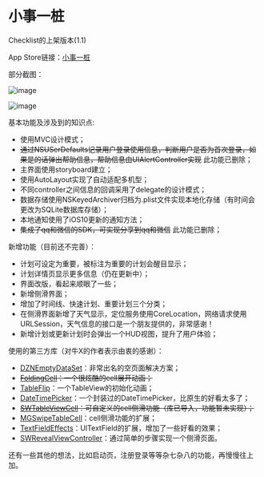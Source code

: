 # 小事一桩
Checklist的上架版本(1.1)

App Store链接：[小事一桩](https://itunes.apple.com/cn/app/%E5%B0%8F%E4%BA%8B%E4%B8%80%E6%A1%A9/id1209752906?mt=8)

部分截图：

![image](http://a5.mzstatic.com/us/r30/Purple111/v4/ce/29/d5/ce29d5c5-384d-c5e4-1284-f97cf4e463d6/screen696x696.jpeg)

![image](http://a5.mzstatic.com/us/r30/Purple122/v4/7a/34/1d/7a341d88-2b02-70d6-e5d5-70c452c2b7c3/screen696x696.jpeg)

基本功能及涉及到的知识点:
* 使用MVC设计模式；
* ~~通过NSUSerDefaults记录用户登录使用信息，判断用户是否为首次登录，如果是的话弹出帮助信息，帮助信息由UIAlertController实现~~ 此功能已删除；
* 主界面使用storyboard建立；
* 使用AutoLayout实现了自动适配多机型；
* 不同controller之间信息的回调采用了delegate的设计模式；
* 数据存储使用NSKeyedArchiver归档为.plist文件实现本地化存储（有时间会更改为SQLite数据库存储）；
* 本地通知使用了iOS10更新的通知方法；
* ~~集成了qq和微信的SDK，可实现分享到qq和微信~~ 此功能已删除；

新增功能（目前还不完善）：
* 计划可设定为重要，被标注为重要的计划会醒目显示；
* 计划详情页显示更多信息（仍在更新中）；
* 界面改版，看起来顺眼了一些；
* 新增侧滑界面；
* 增加了时间线、快速计划、重要计划三个分类；
* 在侧滑界面新增了天气显示，定位服务使用CoreLocation，网络请求使用URLSession，天气信息的接口是一个朋友提供的，非常感谢！
* 新增计划或更新计划时会弹出一个HUD视图，提升了用户体验；

使用的第三方库（对牛X的作者表示由衷的感谢）：
* [DZNEmptyDataSet](https://github.com/dzenbot/DZNEmptyDataSet)：非常出名的空页面解决方案；
* ~~[FoldingCell](https://github.com/Ramotion/folding-cell)：一个很炫酷的cell展开动画；~~
* [TableFlip](https://github.com/mergesort/TableFlip)：一个TableView的初始化动画；
* [DateTimePicker](https://github.com/itsmeichigo/DateTimePicker)：一个封装过的DateTimePicker，比原生的好看太多了；
* ~~[SWTableViewCell](https://github.com/CEWendel/SWTableViewCell)：可自定义的cell侧滑功能（库已导入，功能暂未实现）；~~
* [MGSwipeTableCell](https://github.com/MortimerGoro/MGSwipeTableCell)：cell侧滑功能的扩展；
* [TextFieldEffects](https://github.com/raulriera/TextFieldEffects)：UITextField的扩展，增加了一些好看的效果；
* [SWRevealViewController](https://github.com/John-Lluch/SWRevealViewController)：通过简单的步骤实现一个侧滑页面。

还有一些其他的想法，比如启动页，注册登录等等杂七杂八的功能，再慢慢往上加。
